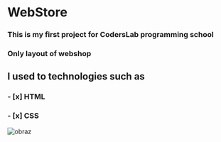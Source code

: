 # WebStore
### This is my first project for CodersLab programming school
###  Only layout of webshop

## I used to technologies such as
### - [x] HTML
### - [x] CSS


![obraz](https://user-images.githubusercontent.com/56019032/71366162-833d0c80-25a1-11ea-87f7-4dad176d61fa.png)




